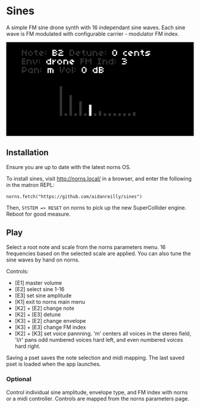 # Sines

A simple FM sine drone synth with 16 independant sine waves. Each sine wave is FM modulated with configurable carrier - modulator FM index.

![sines](sines.png)

## Installation

Ensure you are up to date with the latest norns OS.

To install sines, visit http://norns.local/ in a browser, and enter the following in the matron REPL:

	norns.fetch("https://github.com/aidanreilly/sines")

Then, `SYSTEM => RESET` on norns to pick up the new SuperCollider engine. Reboot for good measure.

## Play

Select a root note and scale from the norns parameters menu. 16 frequencies based on the selected scale are applied. You can also tune the sine waves by hand on norns. 

Controls:

* [E1] master volume
* [E2] select sine 1-16
* [E3] set sine amplitude
* [K1] exit to norns main menu
* [K2] + [E2] change note
* [K2] + [E3] detune
* [K3] + [E2] change envelope
* [K3] + [E3] change FM index
* [K2] + [K3] set voice pannning. 'm' centers all voices in the stereo field, 'l/r' pans odd numbered voices hard left, and even numbered voices hard right. 

Saving a pset saves the note selection and midi mapping. The last saved pset is loaded when the app launches.

### Optional

Control individual sine amplitude, envelope type, and FM index with norns or a midi controller. Controls are mapped from the norns parameters page.

